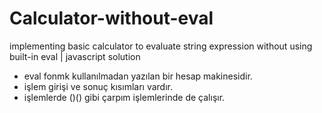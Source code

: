 # Calculator-without-eval
implementing basic calculator to evaluate string expression without using built-in eval | javascript solution

* eval fonmk kullanılmadan yazılan bir hesap makinesidir.
* işlem girişi ve sonuç kısımları vardır.
* işlemlerde ()() gibi çarpım işlemlerinde de çalışır.
